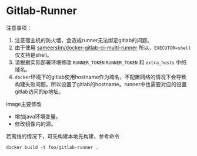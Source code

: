 # Gitlab-Runner

注意事项：

1. 注意宿主机的防火墙，会造成runner无法绑定gitlab的问题。
2. 由于使用 [sameersbn/docker-gitlab-ci-multi-runner](https://github.com/sameersbn/docker-gitlab-ci-multi-runner) 所以，`EXECUTOR=shell` 仅支持是shell。
3. 请根据实际部署环境修改 `RUNNER_TOKEN` `RUNNER_TOKEN` 和 `extra_hosts` 中的域名。
4. `docker`环境下的gitlab使用hostname作为域名，不配置网络的情况下会导致构建失败问题。所以设置了gitlab的hostname。runner中也需要对应的设置gitlab访问的ip地址。

image主要修改

* 增加java环境变量。
* 修改镜像内的源。

若离线的情况下，可先构建本地先构建，参考命令

```
docker build -t foo/gitlab-runner .
```


